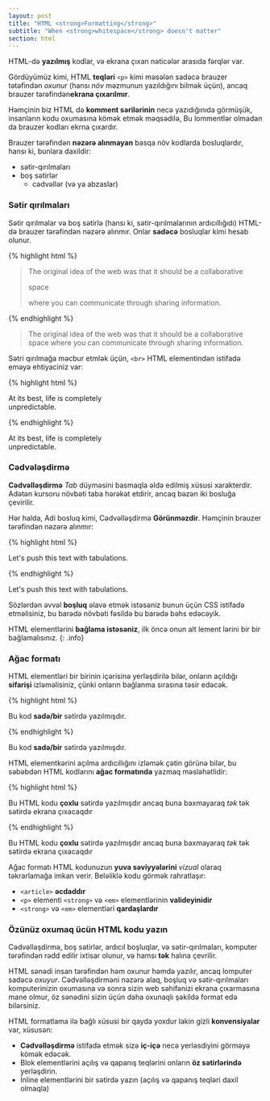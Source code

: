 ```yaml
---
layout: post
title: "HTML <strong>Formatting</strong>"
subtitle: "When <strong>whitespace</strong> doesn't matter"
section: html
---
```


HTML-də **yazılmış** kodlar, və ekrana çıxan nəticələr arasıda fərqlər var.

Gördüyümüz kimi, HTML **teqləri** `<p>` kimi məsələn sadəcə brauzer tətəfindən _oxunur_ (hansı _növ_ məzmunun yazıldığını bilmək üçün), ancaq brauzer tərəfindən**ekrana çıxarılmır**.

Həmçinin biz HTML də **komment sərilərinin** necə yazıdığınıda görmüşük, insanların kodu oxumasına kömək etmək məqsədilə, Bu lommentlər olmadan da brauzer kodları ekrna çıxardır.

Brauzer tərəfindən **nəzərə alınmayan** basqa növ kodlarda bosluqlardır, hansı ki, bunlara daxildir:

* sətir-qırılmaları
* boş sətirlər
  * cədvəllər (və ya abzaslar)

### Sətir qırılmaları

Sətir qırılmalar və boş sətirlə (hansı ki, sətir-qırılmalarının ardıcıllığıdı) HTML-də brauzer tərəfindən nəzərə alınmır. Onlar **sadəcə**  bosluqlar kimi hesab olunur.

{% highlight html %}
<blockquote>
The original idea of the web was that it should be a collaborative


space


where you can communicate through sharing information.
</blockquote>
{% endhighlight %}

<div class="result">
  <blockquote>
  The original idea of the web was that it should be a collaborative space where you can communicate through sharing information.
  </blockquote>
</div>

Sətri qırılmağa məcbur etmlək üçün, `<br>` HTML elementindən istifadə eməyə ehtiyaciniz var:

{% highlight html %}
<p>At its best, life is completely<br>unpredictable.</p>
{% endhighlight %}

<div class="result">
  <p>At its best, life is completely<br>unpredictable.</p>
</div>

### Cədvələşdirmə

**Cədvəlləşdirmə** _Tab_ düyməsini basmaqla əldə edilmiş xüsusi xarakterdir. Adətən kursoru növbəti taba hərəkət etdirir, ancaq bəzən iki bosluğa çevirilir.

Hər halda, Adi bosluq kimi, Cədvəlləşdirmə **Görünməzdir**. Həmçinin brauzer tərəfindən nəzərə alınmır:

{% highlight html %}
<p>
  Let's push      this text
  with tabulations.
</p>
{% endhighlight %}

<div class="result">
  <p>
    Let's push      this text
    with tabulations.
  </p>
</div>

Sözlərdən əvvəl **boşluq** əlavə etmək istəsəniz bunun üçün CSS istifadə etməlisiniz, bu barədə növbəti fəsildə bu barədə bəhs edəcəyik.

HTML elementlərini  **bağlama istəsəniz**, ilk öncə onun alt lement lərini bir bir bağlamalısınız.
{: .info}

### Ağac formatı

HTML elementləri bir birinin içərisinə yerləşdirilə bilər, onların açıldığı **sifarişi** izləməlisiniz, çünki onların bağlanma sırasına təsir edəcək.

{% highlight html %}
<article><p>Bu kod <strong>sadə/bir</strong> sətirdə yazılmışdır.</p></article>
{% endhighlight %}

<div class="result">
  <article><p>Bu kod <strong>sadə/bir</strong> sətirdə yazılmışdır.</p></article>
</div>

HTML elementkərini açılma ardıcıllığını izləmək çətin görünə bilər, bu səbəbdən HTML kodlarını **ağac formatında** yazmaq məsləhətlidir:

{% highlight html %}
<article>
  <p>
    Bu HTML kodu
    <strong>çoxlu</strong>
    sətirdə yazılmışdır ancaq buna baxmayaraq
    <em>tək</em>
    tək sətirdə ekrana çıxacaqdır
  </p>
</article>
{% endhighlight %}

<div class="result">
  <article>
    <p>
      Bu HTML kodu
      <strong>çoxlu</strong>
      sətirdə yazılmışdır ancaq buna baxmayaraq
      <em>tək</em>
      tək sətirdə ekrana çıxacaqdır
    </p>
  </article>
</div>

Ağac formatı HTML kodunuzun **yuva səviyyələrini** _vizual_ olaraq təkrarlamağa imkan verir. Beləliklə kodu görmək rahratlaşır:

* `<article>` **əcdaddır**
* `<p>` elementi `<strong>` və `<em>` elementlərinin **valideyinidir**
* `<strong>` və `<em>` elementləri **qardaşlardır**

### Özünüz oxumaq ücün HTML kodu yazın

Cədvəlləşdirmə, boş sətirlər, ardıcıl boşluqlar, və sətir-qırılmaları, komputer tərəfindən rədd edilir ixtisar olunur, və hamsı **tək** halına çevrilir.

HTML sənədi insan tərəfindən həm oxunur həmdə yazılır, ancaq lomputer sadəcə _oxuyur_. Cədvəlləşdirməni nəzərə alaq, boşluq və sətir-qırılmaları komputerinizin oxumasına və sonra sizin web səhifənizi ekrana çıxarmasına mane olmur, öz sənədini sizin üçün daha oxunaqlı şəkildə format edə bilərsiniz.

HTML formatlama ilə bağlı xüsusi bir qayda yoxdur lakin gizli **konvensiyalar** var, xüsusən:

* **Cədvəlləşdirmə** istifadə etmək sizə **iç-içə** necə yerləsdiyini görməyə kömək edəcək.
* Blok elementlərini açılış və qapanış teqlərini onların **öz sətirlərində** yerləşdirin.
* İnline elementlərini bir sətirdə yazın (açılış və qapanış teqləri daxil olmaqla)

